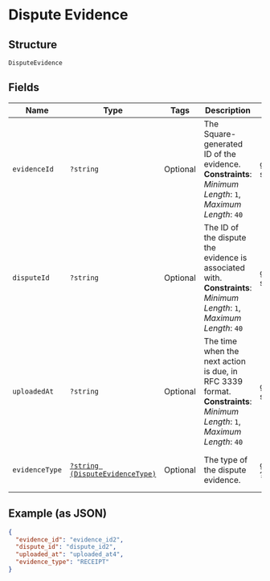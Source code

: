 
# Dispute Evidence

## Structure

`DisputeEvidence`

## Fields

| Name | Type | Tags | Description | Getter | Setter |
|  --- | --- | --- | --- | --- | --- |
| `evidenceId` | `?string` | Optional | The Square-generated ID of the evidence.<br>**Constraints**: *Minimum Length*: `1`, *Maximum Length*: `40` | getEvidenceId(): ?string | setEvidenceId(?string evidenceId): void |
| `disputeId` | `?string` | Optional | The ID of the dispute the evidence is associated with.<br>**Constraints**: *Minimum Length*: `1`, *Maximum Length*: `40` | getDisputeId(): ?string | setDisputeId(?string disputeId): void |
| `uploadedAt` | `?string` | Optional | The time when the next action is due, in RFC 3339 format.<br>**Constraints**: *Minimum Length*: `1`, *Maximum Length*: `40` | getUploadedAt(): ?string | setUploadedAt(?string uploadedAt): void |
| `evidenceType` | [`?string (DisputeEvidenceType)`](/doc/models/dispute-evidence-type.md) | Optional | The type of the dispute evidence. | getEvidenceType(): ?string | setEvidenceType(?string evidenceType): void |

## Example (as JSON)

```json
{
  "evidence_id": "evidence_id2",
  "dispute_id": "dispute_id2",
  "uploaded_at": "uploaded_at4",
  "evidence_type": "RECEIPT"
}
```

